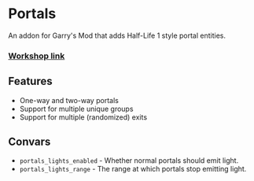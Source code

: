 # Portals
An addon for Garry's Mod that adds Half-Life 1 style portal entities.

### [Workshop link]()

## Features
* One-way and two-way portals
* Support for multiple unique groups
* Support for multiple (randomized) exits

## Convars
* `portals_lights_enabled` - Whether normal portals should emit light.
* `portals_lights_range` - The range at which portals stop emitting light.
